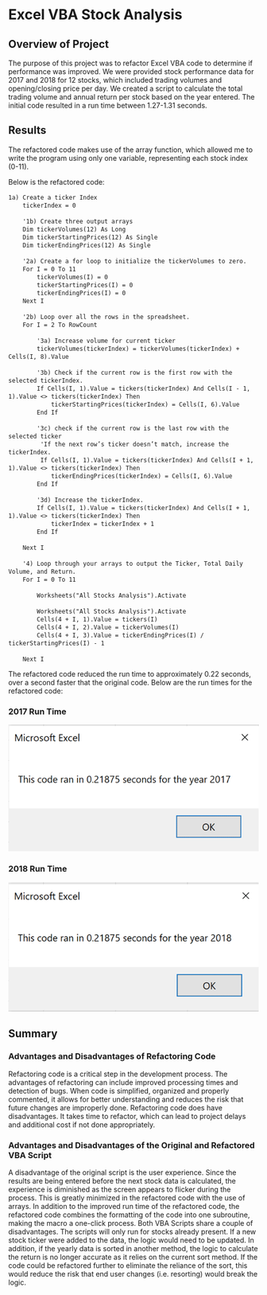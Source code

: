 # Excel VBA Stock Analysis
## Overview of Project
The purpose of this project was to refactor Excel VBA code to determine if performance was improved. We were provided stock performance data for 2017 and 2018 for 12 stocks, which included trading volumes and opening/closing price per day. We created a script to calculate the total trading volume and annual return per stock based on the year entered. The initial code resulted in a run time between 1.27-1.31 seconds.

## Results
The refactored code makes use of the array function, which allowed me to write the program using only one variable, representing each stock index (0-11).

Below is the refactored code:

```
1a) Create a ticker Index
    tickerIndex = 0

    '1b) Create three output arrays
    Dim tickerVolumes(12) As Long
    Dim tickerStartingPrices(12) As Single
    Dim tickerEndingPrices(12) As Single
    
    '2a) Create a for loop to initialize the tickerVolumes to zero.
    For I = 0 To 11
        tickerVolumes(I) = 0
        tickerStartingPrices(I) = 0
        tickerEndingPrices(I) = 0
    Next I
        
    '2b) Loop over all the rows in the spreadsheet.
    For I = 2 To RowCount
    
        '3a) Increase volume for current ticker
        tickerVolumes(tickerIndex) = tickerVolumes(tickerIndex) + Cells(I, 8).Value

        '3b) Check if the current row is the first row with the selected tickerIndex.
        If Cells(I, 1).Value = tickers(tickerIndex) And Cells(I - 1, 1).Value <> tickers(tickerIndex) Then
            tickerStartingPrices(tickerIndex) = Cells(I, 6).Value
        End If
        
        '3c) check if the current row is the last row with the selected ticker
         'If the next row’s ticker doesn’t match, increase the tickerIndex.
         If Cells(I, 1).Value = tickers(tickerIndex) And Cells(I + 1, 1).Value <> tickers(tickerIndex) Then
            tickerEndingPrices(tickerIndex) = Cells(I, 6).Value
        End If

        '3d) Increase the tickerIndex.
        If Cells(I, 1).Value = tickers(tickerIndex) And Cells(I + 1, 1).Value <> tickers(tickerIndex) Then
            tickerIndex = tickerIndex + 1
        End If
    
    Next I
    
    '4) Loop through your arrays to output the Ticker, Total Daily Volume, and Return.
    For I = 0 To 11
        
        Worksheets("All Stocks Analysis").Activate
        
        Worksheets("All Stocks Analysis").Activate
        Cells(4 + I, 1).Value = tickers(I)
        Cells(4 + I, 2).Value = tickerVolumes(I)
        Cells(4 + I, 3).Value = tickerEndingPrices(I) / tickerStartingPrices(I) - 1
        
    Next I
```

The refactored code reduced the run time to approximately 0.22 seconds, over a second faster that the original code. Below are the run times for the refactored code:

### 2017 Run Time
![2017 Run Time](/Resources/VBA_Challenge_2017.png)

### 2018 Run Time
![2018 Run Time](/Resources/VBA_Challenge_2018.png)

## Summary
### Advantages and Disadvantages of Refactoring Code
Refactoring code is a critical step in the development process. The advantages of refactoring can include improved processing times and detection of bugs. When code is simplified, organized and properly commented, it allows for better understanding and reduces the risk that future changes are improperly done. Refactoring code does have disadvantages. It takes time to refactor, which can lead to project delays and additional cost if not done appropriately.
### Advantages and Disadvantages of the Original and Refactored VBA Script
A disadvantage of the original script is the user experience. Since the results are being entered before the next stock data is calculated, the experience is diminished as the screen appears to flicker during the process. This is greatly minimized in the refactored code with the use of arrays. In addition to the improved run time of the refactored code, the refactored code combines the formatting of the code into one subroutine, making the macro a one-click process. Both VBA Scripts share a couple of disadvantages. The scripts will only run for stocks already present. If a new stock ticker were added to the data, the logic would need to be updated. In addition, if the yearly data is sorted in another method, the logic to calculate the return is no longer accurate as it relies on the current sort method. If the code could be refactored further to eliminate the reliance of the sort, this would reduce the risk that end user changes (i.e. resorting) would break the logic.